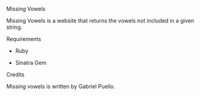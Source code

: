 Missing Vowels

Missing Vowels is a website that returns the vowels not included in a given string.

Requirements

- Ruby

- Sinatra Gem

Credits

Missing vowels is written by Gabriel Puello.
